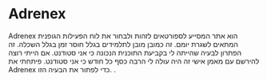 # Adrenex
Adrenex הוא אתר המסייע לספורטאים לזהות ולבחור את לוח הפעילות הגופנית המתאים לשגרת יומם. זה כמובן מובן לתלמידים בגלל חוסר זמן בגלל השכלה. זה הפתרון לבעיה שהייתה לי בקביעת התוכנית הנכונה כי אני סטודנט. אם הייתי רוצה להירשם עם מאמן אישי זה היה עולה לי הרבה כסף כל חודש כי אני סטודנט. פיתחתי את Adrenex כדי לפתור את הבעיה הזו. 
.
